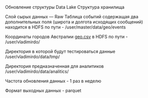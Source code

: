 Обновление структуры Data Lake
Структура хранилища

Слой сырых данных — Raw
Таблица событий содержащая два дополнительных поля (широта и долгота исходящих сообщений) 			находится в HDFS по пути -
/user/master/data/geo/events

Координаты городов Австралии [geo.csv](https://code.s3.yandex.net/data-analyst/data_engeneer/geo.csv) в HDFS по пути -
/user/vladimirdo/

Директория в которой будут тестироваться данные
/user/vladimirdo/data/tmp/

Директория предназначенная для аналитиков
/user/vladimirdo/data/analitics/

Частота обновления данных - 1 раз в неделю

Формат выходных данных - parquet
